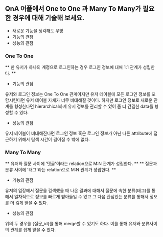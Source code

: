 ## QnA 어플에서 One to One 과 Many To Many가 필요한 경우에 대해 기술해 보세요. 
- 새로운 기능을 생각해도 무방
- 기능의 관점 
- 성능의 관점 

### One To One

** 한 유저가 하나의 계정으로 로그인하는 경우 로그인 정보에 대해 1:1 관계가 성립한다. **

- 기능의 관점

유저와 로그인 정보는 One To One 관계이지만 유저 테이블에 모든 로그인 정보를 포함시킨다면 유저 테이블 자체가 너무 비대해질 것이다. 하지만 로그인 정보로 새로운 관계를 형성한다면 hierarchical하게 유저 정보를 관리할 수 있어 좀 더 간결한 data를 형성할 수 있다. 

- 성능의 관점

유저 테이블이 비대해진다면 로그인 정보 혹은 로그인 정보가 아닌 다른 attribute에 접근하기 위해서 탐색 시간이 길어질 수 밖에 없다. 

### Many To Many


** 유저와 질문 사이에 '댓글'이라는 relation으로 M:N 관계가 성립한다. **
** 질문과 분류 사이에 '태그'라는 relation으로 M:N 관계가 성립한다. ** 

- 기능의 관점

유저의 입장에서 질문을 검색했을 때 나온 결과에 대해서 질문에 속한 분류(태그)를 통해서 일차적으로 정보를 빠르게 받아들일 수 있고 그 다음 관심있는 분류를 통해서 정보를 더 깊게 얻을 수 있다. 

- 성능의 관점

위의 두 경우를 {질문_id}를 통해 merge할 수 있기도 하다. 이를 통해 유저와 분류사이의 관계를 쉽게 얻을 수 있다. 
